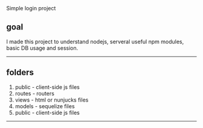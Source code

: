 <summary>Simple login project</summary>

## goal
I made this project to understand nodejs, serveral useful npm modules, basic DB usage and session.<br/>  
- - -

## folders<br/>  
1. public - client-side js files<br/>  
2. routes - routers<br/>  
3. views - html or nunjucks files<br/>  
4. models - sequelize files<br/> 
5. public - client-side js files<br/>   
- - -
